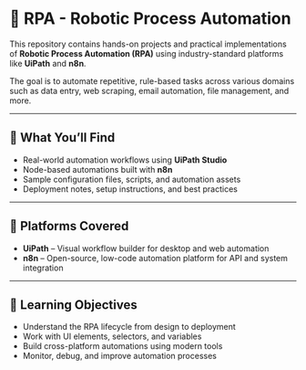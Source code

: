# 📁 RPA - Robotic Process Automation

This repository contains hands-on projects and practical implementations of **Robotic Process Automation (RPA)** using industry-standard platforms like **UiPath** and **n8n**.

The goal is to automate repetitive, rule-based tasks across various domains such as data entry, web scraping, email automation, file management, and more.

---

## 🔧 What You’ll Find

- Real-world automation workflows using **UiPath Studio**
- Node-based automations built with **n8n**
- Sample configuration files, scripts, and automation assets
- Deployment notes, setup instructions, and best practices

---

## 🚀 Platforms Covered

- **UiPath** – Visual workflow builder for desktop and web automation
- **n8n** – Open-source, low-code automation platform for API and system integration

---

## 🎯 Learning Objectives

- Understand the RPA lifecycle from design to deployment
- Work with UI elements, selectors, and variables
- Build cross-platform automations using modern tools
- Monitor, debug, and improve automation processes
